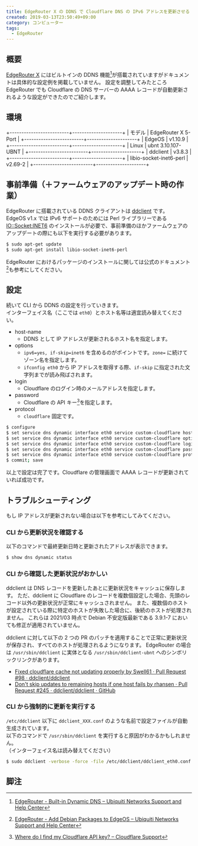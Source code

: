```yaml
---
title: EdgeRouter X の DDNS で Cloudflare DNS の IPv6 アドレスを更新させる
created: 2019-03-13T23:50:49+09:00
category: コンピューター
tags:
  - EdgeRouter
---
```

## 概要

[EdgeRouter X](https://www.ui.com/edgemax/edgerouter-x/) にはビルトインの DDNS 機能[^1]が搭載されていますがドキュメントは具体的な設定例を掲載していません。
設定を調整してみたところ EdgeRouter でも Cloudflare の DNS サーバーの AAAA レコードが自動更新されるような設定ができたのでご紹介します。

## 環境

+-------------------------+---------------------+
| モデル                  | EdgeRouter X 5-Port |
+-------------------------+---------------------+
| EdgeOS                  | v1.10.9             |
+-------------------------+---------------------+
| Linux                   | ubnt 3.10.107-UBNT  |
+-------------------------+---------------------+
| ddclient                | v3.8.3              |
+-------------------------+---------------------+
| libio-socket-inet6-perl | v2.69-2             |
+-------------------------+---------------------+

## 事前準備（＋ファームウェアのアップデート時の作業）

EdgeRouter に搭載されている DDNS クライアントは [ddclient](https://sourceforge.net/projects/ddclient/) です。  
EdgeOS v1.x では IPv6 サポートのためには Perl ライブラリーである [IO::Socket:INET6](https://packages.debian.org/jessie/libio-socket-inet6-perl) のインストールが必要で、事前準備のほかファームウェアのアップデートの際にも以下を実行する必要があります。

<!-- more -->

```bash
$ sudo apt-get update
$ sudo apt-get install libio-socket-inet6-perl
```

EdgeRouter におけるパッケージのインストールに関しては公式のドキュメント[^2]も参考にしてください。

## 設定

続いて CLI から DDNS の設定を行っていきます。  
インターフェイス名（ここでは `eth0`）とホスト名等は適宜読み替えてください。

- host-name
  - DDNS として IP アドレスが更新されるホスト名を指定します。
- options
  - `ipv6=yes, if-skip=inet6` を含めるのがポイントです。`zone=` に続けてゾーン名を指定します。
  - `ifconfig eth0` から IP アドレスを取得する際、`if-skip` に指定された文字列までが読み飛ばされます。
- login
  - Cloudflare のログイン時のメールアドレスを指定します。
- password
  - Cloudflare の API キー[^3]を指定します。
- protocol
  - `cloudflare` 固定です。

```bash
$ configure
$ set service dns dynamic interface eth0 service custom-cloudflare host-name ddns.example.com
$ set service dns dynamic interface eth0 service custom-cloudflare options 'ipv6=yes, if-skip=inet6, zone=example.com'
$ set service dns dynamic interface eth0 service custom-cloudflare login ******@*******.**
$ set service dns dynamic interface eth0 service custom-cloudflare password *************************************
$ set service dns dynamic interface eth0 service custom-cloudflare protocol cloudflare
$ commit; save
```

以上で設定は完了です。Cloudflare の管理画面で AAAA レコードが更新されていれば成功です。

## トラブルシューティング

もし IP アドレスが更新されない場合は以下を参考にしてみてください。

### CLI から更新状況を確認する

以下のコマンドで最終更新日時と更新されたアドレスが表示できます。

```bash
$ show dns dynamic status
```

### CLI から確認した更新状況がおかしい

ddclient は DNS レコードを更新したあとに更新状況をキャッシュに保存します。
ただ、ddclient に Cloudflare のレコードを複数個設定した場合、先頭のレコード以外の更新状況が正常にキャッシュされません。
また、複数個のホストが設定されている際に特定のホストが失敗した場合に、後続のホストが処理されません。
これらは 2021/03 時点で Debian 不安定版最新である 3.9.1-7 においても修正が適用されていません。

ddclient に対して以下の 2 つの PR のパッチを適用することで正常に更新状況が保存され、すべてのホストが処理されるようになります。
EdgeRouter の場合は `/usr/sbin/ddclient` に実体となる `/usr/sbin/ddclient-ubnt` へのシンボリックリンクがあります。

- [Fixed cloudflare cache not updating properly by Swell61 · Pull Request #98 · ddclient/ddclient](https://github.com/ddclient/ddclient/pull/98)
- [Don't skip updates to remaining hosts if one host fails by rhansen · Pull Request #245 · ddclient/ddclient · GitHub](https://github.com/ddclient/ddclient/pull/245)

### CLI から強制的に更新を実行する

`/etc/ddclient` 以下に `ddclient_XXX.conf` のような名前で設定ファイルが自動生成されています。  
以下のコマンドで `/usr/sbin/ddclient` を実行すると原因がわかるかもしれません。  
（インターフェイス名は読み替えてください）

```bash
$ sudo ddclient -verbose -force -file /etc/ddclient/ddclient_eth0.conf
```

## 脚注

[^1]: [EdgeRouter - Built-in Dynamic DNS – Ubiquiti Networks Support and Help Center](https://help.ubnt.com/hc/en-us/articles/204952234-EdgeRouter-Built-in-Dynamic-DNS)
[^2]: [EdgeRouter - Add Debian Packages to EdgeOS – Ubiquiti Networks Support and Help Center](https://help.ubnt.com/hc/en-us/articles/205202560-EdgeRouter-Add-Debian-Packages-to-EdgeOS)
[^3]: [Where do I find my Cloudflare API key? – Cloudflare Support](https://support.cloudflare.com/hc/en-us/articles/200167836-Where-do-I-find-my-Cloudflare-API-key-)
